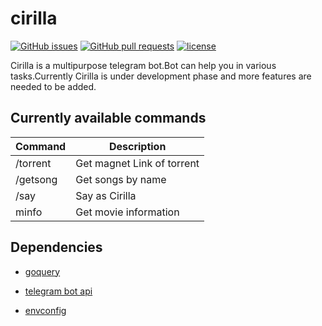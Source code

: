 # cirilla
[![GitHub issues](https://img.shields.io/github/issues/Sreyas-Sreelal/Cirilla.svg)]() [![GitHub pull requests](https://img.shields.io/github/issues-pr-raw/sreyas-sreelal/Cirilla.svg)]() [![license](https://img.shields.io/github/license/sreyas-sreelal/Cirilla.svg)]()

Cirilla is a multipurpose telegram bot.Bot can help you in various tasks.Currently Cirilla is under development phase and more features are needed to be added.

## Currently available commands
|Command|Description  |
|--|--|
|/torrent|Get magnet Link of torrent
|/getsong|Get songs by name
|/say|Say as Cirilla
|minfo|Get movie information
 

## Dependencies

* [goquery](https://www.github.com/PuerkitoBio/goquery) 

* [telegram bot api](https://www.gopkg.in/telegram-bot-api.v4)

* [envconfig](https://www.github.com/kelseyhightower/envconfig)